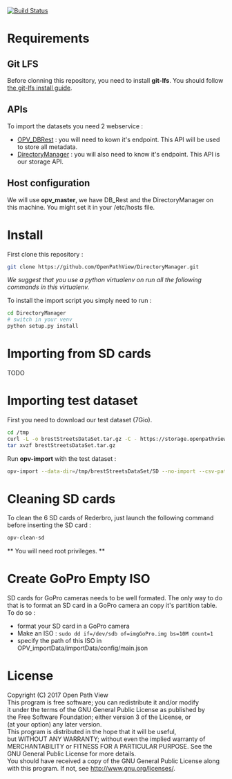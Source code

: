 [![Build Status](https://travis-ci.org/OpenPathView/OPV_importData.svg?branch=master)](https://travis-ci.org/OpenPathView/OPV_importData)

# Requirements

## Git LFS
Before clonning this repository, you need to install **git-lfs**. You should follow [the git-lfs install guide](https://help.github.com/articles/installing-git-large-file-storage/).

## APIs
To import the datasets you need 2 webservice :
 - [OPV_DBRest](https://github.com/Openpathview/OPV_DBrest) : you will need to kown it's endpoint. This API will be used to store all metadata.
 - [DirectoryManager](https://github.com/OpenPathView/DirectoryManager) : you will also need to know it's endpoint. This API is our storage API.

## Host configuration
We will use **opv_master**, we have DB_Rest and the DirectoryManager on this machine. You might set it in your /etc/hosts file.

# Install

First clone this repository :
```bash
git clone https://github.com/OpenPathView/DirectoryManager.git
```

*We suggest that you use a python virtualenv on run all the following commands in this virtualenv.*

To install the import script you simply need to run :
```bash
cd DirectoryManager
# switch in your venv
python setup.py install
```

# Importing from SD cards
TODO

# Importing test dataset
First you need to download our test dataset (7Gio).
```bash
cd /tmp
curl -L -o brestStreetsDataSet.tar.gz -C - https://storage.openpathview.fr/testDataSets/2017/brestStreetsDataSet.tar.gz
tar xvzf brestStreetsDataSet.tar.gz
```

Run **opv-import** with the test dataset :
```bash
opv-import --data-dir=/tmp/brestStreetsDataSet/SD --no-import --csv-path=/tmp/brestStreetsDataSet/picturesInfo.csv --dir-manager-uri=http://opv_master:5005 --api-uri=http://opv_master:5000 15 campaignName
```

# Cleaning SD cards
To clean the 6 SD cards of Rederbro, just launch the following command before inserting the SD card :
```bash
opv-clean-sd
```
** You will need root privileges. **

# Create GoPro Empty ISO
SD cards for GoPro cameras needs to be well formated. The only way to do that is to format an SD card in a GoPro camera an copy it's partition table.
To do so :
- format your SD card in a GoPro camera
- Make an ISO : `sudo dd if=/dev/sdb of=imgGoPro.img bs=10M count=1`
- specify the path of this ISO in OPV_importData/importData/config/main.json


# License

Copyright (C) 2017 Open Path View <br />
This program is free software; you can redistribute it and/or modify  <br />
it under the terms of the GNU General Public License as published by  <br />
the Free Software Foundation; either version 3 of the License, or  <br />
(at your option) any later version.  <br />
This program is distributed in the hope that it will be useful,  <br />
but WITHOUT ANY WARRANTY; without even the implied warranty of  <br />
MERCHANTABILITY or FITNESS FOR A PARTICULAR PURPOSE. See the  <br />
GNU General Public License for more details.  <br />
You should have received a copy of the GNU General Public License along  <br />
with this program. If not, see <http://www.gnu.org/licenses/>.  <br />
